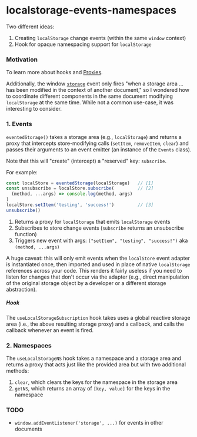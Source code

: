 # localstorage-events-namespaces

Two different ideas:

1. Creating `localStorage` change events (within the same `window` context)
2. Hook for opaque namespacing support for `localStorage`

### Motivation

To learn more about hooks and [Proxies](https://developer.mozilla.org/en-US/docs/Web/JavaScript/Reference/Global_Objects/Proxy).

Additionally, the window [`storage`](https://developer.mozilla.org/en-US/docs/Web/API/Window/storage_event) event only fires "when a storage area ... has been modified in the context of another document," so I wondered how to coordinate different components in the same document modifying `localStorage` at the same time. While not a common use-case, it was interesting to consider.

### 1. Events

`eventedStorage()` takes a storage area (e.g., `localStorage`) and returns a proxy that intercepts store-modifying calls (`setItem`, `removeItem`, `clear`) and passes their arguments to an event emitter (an instance of the `Events` class).

Note that this will "create" (intercept) a "reserved" key: `subscribe`.

For example:

```js
const localStore = eventedStorage(localStorage)   // [1]
const unsubscribe = localStore.subscribe(         // [2]
  (method, ...args) => console.log(method, args)
)
localStore.setItem('testing', 'success!')         // [3]
unsubscribe()
```
1. Returns a proxy for `localStorage` that emits `localStorage` events
2. Subscribes to store change events (`subscribe` returns an unsubscribe function)
3. Triggers new event with args: `("setItem", "testing", "success!")` aka `(method, ...args)`

A huge caveat: this will only emit events when the `localStore` event adapter is instantiated once, then imported and used in place of native `localStorage` references across your code. This renders it fairly useless if you need to listen for changes that don't occur via the adapter (e.g., direct manipulation of the original storage object by a developer or a different storage abstraction).

##### Hook

The `useLocalStorageSubscription` hook takes uses a global reactive storage area (i.e., the above resulting storage proxy) and a callback, and calls the callback whenever an event is fired.

### 2. Namespaces

The `useLocalStorageNS` hook takes a namespace and a storage area and returns a proxy that acts just like the provided area but with two additional methods:

1. `clear`, which clears the keys for the namespace in the storage area
2. `getNS`, which returns an array of `[key, value]` for the keys in the namespace

### TODO

- `window.addEventListener('storage', ...)` for events in other documents
